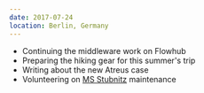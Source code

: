 ```yaml
---
date: 2017-07-24
location: Berlin, Germany
---
```

* Continuing the middleware work on Flowhub
* Preparing the hiking gear for this summer's trip
* Writing about the new Atreus case
* Volunteering on [MS Stubnitz](http://ms.stubnitz.com/) maintenance
